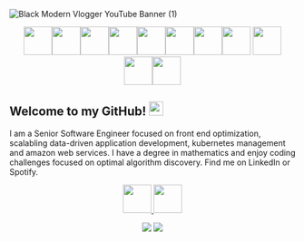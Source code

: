 ![Black Modern Vlogger YouTube Banner (1)](https://user-images.githubusercontent.com/86421012/212552984-c131c666-61a5-4e79-a557-6d42acfdff82.gif)

<!-- Technology badges -->
<p align="center">
<img height=50 src="https://cdn.jsdelivr.net/gh/devicons/devicon/icons/javascript/javascript-original.svg"/><img height=50 src="https://cdn.jsdelivr.net/gh/devicons/devicon/icons/typescript/typescript-original.svg"/><img height=50 src="https://cdn.jsdelivr.net/gh/devicons/devicon/icons/ruby/ruby-original.svg"/><img height=50 src="https://cdn.jsdelivr.net/gh/devicons/devicon/icons/rails/rails-original-wordmark.svg"/><img height=50 src="https://cdn.jsdelivr.net/gh/devicons/devicon/icons/html5/html5-original.svg" /><img height=50 src="https://cdn.jsdelivr.net/gh/devicons/devicon/icons/css3/css3-original.svg" /><img height=50 src="https://cdn.jsdelivr.net/gh/devicons/devicon/icons/vuejs/vuejs-original-wordmark.svg" /><img height=50 src="https://cdn.jsdelivr.net/gh/devicons/devicon/icons/kubernetes/kubernetes-plain-wordmark.svg"/>
<img height=50 src="https://cdn.jsdelivr.net/gh/devicons/devicon/icons/amazonwebservices/amazonwebservices-plain-wordmark.svg"/>
<img height=50 src="https://cdn.jsdelivr.net/gh/devicons/devicon/icons/git/git-plain.svg"/><img height=50 src="https://cdn.jsdelivr.net/gh/devicons/devicon/icons/figma/figma-original.svg"/>
</p>

## Welcome to my GitHub! <img src="https://raw.githubusercontent.com/zluvsand/zluvsand/master/wave.gif" height="25px" width="25px">
I am a Senior Software Engineer focused on front end optimization, scalabling data-driven application development, kubernetes management and amazon web services. I have a degree in mathematics and enjoy coding challenges focused on optimal algorithm discovery. Find me on LinkedIn or Spotify.

<!-- Social icons -->
<p align="center">
<a href="https://www.linkedin.com/in/joe-cohen-/">
    <img height="50" src="https://cdn2.iconfinder.com/data/icons/social-icon-3/512/social_style_3_in-306.png"/>
</a>
<a href="https://open.spotify.com/user/j88x6y8zb0z9qs7ja16i8q4mb">
    <img height="50" src="https://cdn4.iconfinder.com/data/icons/logos-and-brands/512/315_Spotify_logo-128.png"/>
</a>
</p>


<p align="center">
  <img src="https://github-readme-stats-sigma-five.vercel.app/api?username=cojohen&show_icons=true&theme=darcula&count_private=true"/>
  <img src="https://github-readme-streak-stats.herokuapp.com/?user=cojohen&show_icons=true&theme=darcula&count_private=true"/>
</p>

